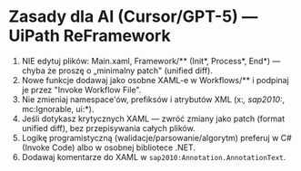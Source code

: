 # Zasady dla AI (Cursor/GPT-5) — UiPath ReFramework

1) NIE edytuj plików: Main.xaml, Framework/** (Init*, Process*, End*) — chyba że proszę o „minimalny patch" (unified diff).
2) Nowe funkcje dodawaj jako osobne XAML-e w Workflows/** i podpinaj je przez "Invoke Workflow File".
3) Nie zmieniaj namespace'ów, prefiksów i atrybutów XML (x:*, sap2010:*, mc:Ignorable, ui:*).
4) Jeśli dotykasz krytycznych XAML — zwróć zmiany jako patch (format unified diff), bez przepisywania całych plików.
5) Logikę programistyczną (walidacje/parsowanie/algorytm) preferuj w C# (Invoke Code) albo w osobnej bibliotece .NET.
6) Dodawaj komentarze do XAML w `sap2010:Annotation.AnnotationText`.
